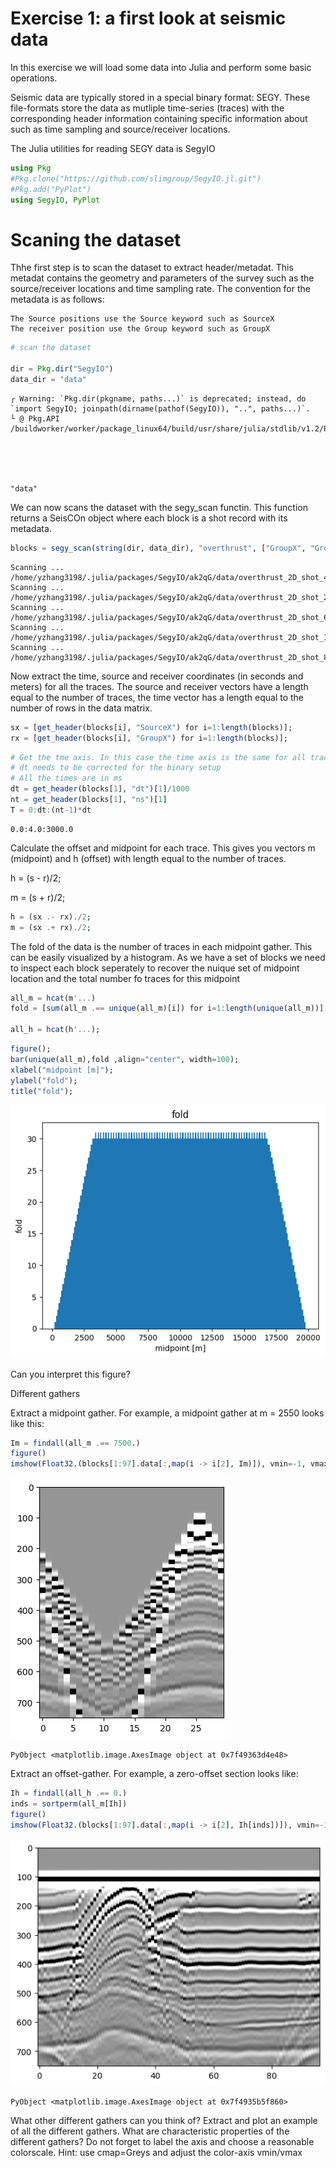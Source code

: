 
# Exercise 1: a first look at seismic data

In this exercise we will load some data into Julia and perform some basic operations.

Seismic data are typically stored in a special binary format: SEGY. These file-formats store the data as mutliple time-series (traces) with the corresponding header information containing specific information about such as time sampling and source/receiver locations.

The Julia utilities for reading  SEGY data is SegyIO



```julia
using Pkg
#Pkg.clone("https://github.com/slimgroup/SegyIO.jl.git")
#Pkg.add("PyPlot")
using SegyIO, PyPlot
```

# Scaning the dataset

Thhe first step is to scan the dataset to extract header/metadat. This metadat contains the geometry and parameters of the survey such as the source/receiver locations and time sampling rate. The convention for the metadata is as follows:

    The Source positions use the Source keyword such as SourceX
    The receiver position use the Group keyword such as GroupX




```julia
# scan the dataset

dir = Pkg.dir("SegyIO")
data_dir = "data"
```

    ┌ Warning: `Pkg.dir(pkgname, paths...)` is deprecated; instead, do `import SegyIO; joinpath(dirname(pathof(SegyIO)), "..", paths...)`.
    └ @ Pkg.API /buildworker/worker/package_linux64/build/usr/share/julia/stdlib/v1.2/Pkg/src/API.jl:415





    "data"



We can now scans the dataset with the segy_scan functin. This function returns a SeisCOn object where each block is a shot record with its metadata.


```julia
blocks = segy_scan(string(dir, data_dir), "overthrust", ["GroupX", "GroupY", "ns", "dt"]);
```

    Scanning ... /home/yzhang3198/.julia/packages/SegyIO/ak2qG/data/overthrust_2D_shot_41_60.segy
    Scanning ... /home/yzhang3198/.julia/packages/SegyIO/ak2qG/data/overthrust_2D_shot_21_40.segy
    Scanning ... /home/yzhang3198/.julia/packages/SegyIO/ak2qG/data/overthrust_2D_shot_61_80.segy
    Scanning ... /home/yzhang3198/.julia/packages/SegyIO/ak2qG/data/overthrust_2D_shot_1_20.segy
    Scanning ... /home/yzhang3198/.julia/packages/SegyIO/ak2qG/data/overthrust_2D_shot_81_97.segy


Now extract the time, source and receiver coordinates (in seconds and meters) for all the traces. The source and receiver vectors have a length equal to the number of traces, the time vector has a length equal to the number of rows in the data matrix.


```julia
sx = [get_header(blocks[i], "SourceX") for i=1:length(blocks)];
rx = [get_header(blocks[i], "GroupX") for i=1:length(blocks)];
```


```julia
# Get the tme axis. In this case the time axis is the same for all traces so we only need to extract it from the first trace
# dt needs to be corrected for the binary setup
# All the times are in ms
dt = get_header(blocks[1], "dt")[1]/1000
nt = get_header(blocks[1], "ns")[1]
T = 0:dt:(nt-1)*dt
```




    0.0:4.0:3000.0





Calculate the offset and midpoint for each trace. This gives you vectors m (midpoint) and h (offset) with length equal to the number of traces.

h = (s - r)/2;

m = (s + r)/2;



```julia
h = (sx .- rx)./2;
m = (sx .+ rx)./2;
```



The fold of the data is the number of traces in each midpoint gather. This can be easily visualized by a histogram. As we have a set of blocks we need to inspect each block seperately to recover the nuique set of midpoint location and the total number fo traces for this midpoint



```julia
all_m = hcat(m'...)
fold = [sum(all_m .== unique(all_m)[i]) for i=1:length(unique(all_m))];

all_h = hcat(h'...);
```


```julia
figure();
bar(unique(all_m),fold ,align="center", width=100);
xlabel("midpoint [m]");
ylabel("fold");
title("fold");
```


![png](../img/Exercise1_13_0.png)




Can you interpret this figure?

Different gathers

Extract a midpoint gather. For example, a midpoint gather at m = 2550 looks like this:



```julia
Im = findall(all_m .== 7500.)
figure()
imshow(Float32.(blocks[1:97].data[:,map(i -> i[2], Im)]), vmin=-1, vmax=1, cmap="Greys", aspect=0.05)
```


![png](../img/Exercise1_15_0.png)





    PyObject <matplotlib.image.AxesImage object at 0x7f49363d4e48>





Extract an offset-gather. For example, a zero-offset section looks like:



```julia
Ih = findall(all_h .== 0.)
inds = sortperm(all_m[Ih])
figure()
imshow(Float32.(blocks[1:97].data[:,map(i -> i[2], Ih[inds])]), vmin=-1, vmax=1, cmap="Greys", aspect=.1)
```


![png](../img/Exercise1_17_0.png)





    PyObject <matplotlib.image.AxesImage object at 0x7f4935b5f860>



What other different gathers can you think of? Extract and plot an example of all the different gathers. What are characteristic properties of the different gathers? Do not forget to label the axis and choose a reasonable colorscale. Hint: use cmap=Greys and adjust the color-axis vmin/vmax


```julia

```
